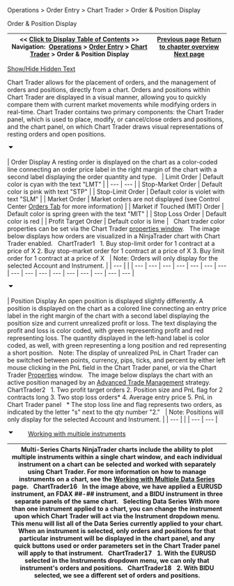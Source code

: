 ﻿


Operations \> Order Entry \> Chart Trader \> Order \& Position Display






















Order \& Position Display







| \<\< [Click to Display Table of Contents](order__position_display.md) \>\> **Navigation:**     [Operations](operations.md) \> [Order Entry](order_entry.md) \> [Chart Trader](chart_trader.md) \> Order \& Position Display | [Previous page](chart_trader.md) [Return to chapter overview](chart_trader.md) [Next page](collapsed_view.md) |
| --- | --- |




[Show/Hide Hidden Text](javascript:HMToggleExpandAll(!HMAnyToggleOpen()) "Click to open/close expanding sections")









Chart Trader allows for the placement of orders, and the management of orders and positions, directly from a chart. Orders and positions within Chart Trader are displayed in a visual manner, allowing you to quickly compare them with current market movements while modifying orders in real\-time. Chart Trader contains two primary components: the Chart Trader panel, which is used to place, modify, or cancel/close orders and positions, and the chart panel, on which Chart Trader draws visual representations of resting orders and open positions.


![tog_minus](tog_minus.gif)




| Order Display A resting order is displayed on the chart as a color\-coded line connecting an order price label in the right margin of the chart with a second label displaying the order quantity and type.     | Limit Order | Default color is cyan with the text "LMT" | | --- | --- | | Stop\-Market Order | Default color is pink with text "STP" | | Stop\-Limit Order | Default color is violet with text "SLM" | | Market Order | Market orders are not displayed (see Control Center [Orders Tab](orders_tab.md) for more information) | | Market if Touched (MIT) Order | Default color is spring green with the text "MIT" | | Stop Loss Order | Default color is red | | Profit Target Order | Default color is lime |      Chart trader color properties can be set via the Chart Trader [properties window](properties3.md).    The image below displays how orders are visualized in a NinjaTrader chart with Chart Trader enabled.   ChartTrader1   1\. Buy stop\-limit order for 1 contract at a price of X 2\. Buy stop\-market order for 1 contract at a price of X 3\. Buy limit order for 1 contract at a price of X     | Note: Orders will only display for the selected Account and Instrument. | | --- | |
| --- | --- | --- | --- | --- | --- | --- | --- | --- | --- | --- | --- | --- | --- | --- | --- |



![tog_minus](tog_minus.gif)




| Position Display An open position is displayed slightly differently. A position is displayed on the chart as a colored line connecting an entry price label in the right margin of the chart with a second label displaying the position size and current unrealized profit or loss. The text displaying the profit and loss is color coded, with green representing profit and red representing loss. The quantity displayed in the left\-hand label is color coded, as well, with green representing a long position and red representing a short position.   Note: The display of unrealized PnL in Chart Trader can be switched between points, currency, pips, ticks, and percent by either left mouse clicking in the PnL field in the Chart Trader panel, or via the Chart Trader [Properties](properties3.md) window.   The image below displays the chart with an active position managed by an [Advanced Trade Management](advanced_trade_management_atm.md) strategy.    ChartTrader2   1\. Two profit target orders  2\. Position size and PnL flag for 2 contracts long 3\. Two stop loss orders\* 4\. Average entry price 5\. PnL in Chart Trader panel   \* The stop loss line and flag represents two orders, as indicated by the letter "s" next to the qty number "2\."     | Note: Positions will only display for the selected Account and Instrument. | | --- | |
| --- | --- |



![tog_minus](tog_minus.gif)        [Working with multiple instruments](javascript:HMToggle('toggle','WorkingWithMultipleInstruments','WorkingWithMultipleInstruments_ICON'))




| Multi\-Series Charts NinjaTrader charts include the ability to plot multiple instruments within a single chart window, and each individual instrument on a chart can be selected and worked with separately using Chart Trader. For more information on how to manage instruments on a chart, see the [Working with Multiple Data Series](working_with_multiple_data_series.md) page.   ChartTrader16   In the image above, we have applied a EURUSD instrument, an FDAX \#\#\-\#\# instrument, and a BIDU instrument in three separate panels of the same chart.   Selecting Data Series With more than one instrument applied to a chart, you can change the instrument upon which Chart Trader will act via the Instrument dropdown menu. This menu will list all of the Data Series currently applied to your chart. When an instrument is selected, only orders and positions for that particular instrument will be displayed in the chart panel, and any quick buttons used or order parameters set in the Chart Trader panel will apply to that instrument.   ChartTrader17   1\. With the EURUSD selected in the Instruments dropdown menu, we can only that instrument's orders and positions.   ChartTrader18   2\. With BIDU selected, we see a different set of orders and positions. |
| --- |










